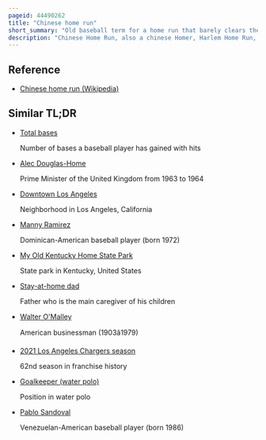 ```yaml
---
pageid: 44490262
title: "Chinese home run"
short_summary: "Old baseball term for a home run that barely clears the nearest outfield fence"
description: "Chinese Home Run, also a chinese Homer, Harlem Home Run, Polo Home Run, or pekinese Poke, is a Derogatory and archaic Baseball Term for a Hit that just barely clears the outfield Fence at its closest Distance to Home Plate. It is essentially the shortest Home Run possible in the Ballpark in Question, particularly if the Park has an atypically short Fence. The Term was used most commonly in Reference to Home Runs hit along the right Field foul Line at the polo grounds Home of the new York Giants where the Distance was short even by contemporary Standards. When the Giants moved to san Francisco in 1958 the temporary Los Angeles Coliseum of the newly relocated Los angeles Dodgers gained the same Reputation for four Seasons until the Team moved back to its permanent Home Dodger Stadium in 1962. The polo Grounds were demolished and the Term gradually fell out of Use after two Seasons of Use by the Expansion new York Mets in the early 1960S."
---
```


## Reference

- [Chinese home run (Wikipedia)](https://en.wikipedia.org/?curid=44490262)

## Similar TL;DR

- [Total bases](/tldr/en/total-bases)

  Number of bases a baseball player has gained with hits

- [Alec Douglas-Home](/tldr/en/alec-douglas-home)

  Prime Minister of the United Kingdom from 1963 to 1964

- [Downtown Los Angeles](/tldr/en/downtown-los-angeles)

  Neighborhood in Los Angeles, California

- [Manny Ramirez](/tldr/en/manny-ramirez)

  Dominican-American baseball player (born 1972)

- [My Old Kentucky Home State Park](/tldr/en/my-old-kentucky-home-state-park)

  State park in Kentucky, United States

- [Stay-at-home dad](/tldr/en/stay-at-home-dad)

  Father who is the main caregiver of his children

- [Walter O'Malley](/tldr/en/walter-omalley)

  American businessman (1903â1979)

- [2021 Los Angeles Chargers season](/tldr/en/2021-los-angeles-chargers-season)

  62nd season in franchise history

- [Goalkeeper (water polo)](/tldr/en/goalkeeper-water-polo)

  Position in water polo

- [Pablo Sandoval](/tldr/en/pablo-sandoval)

  Venezuelan-American baseball player (born 1986)
